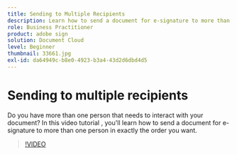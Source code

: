 ```yaml
---
title: Sending to Multiple Recipients
description: Learn how to send a document for e-signature to more than one person in exactly the order you want
role: Business Practitioner
product: adobe sign
solution: Document Cloud
level: Beginner
thumbnail: 33661.jpg
exl-id: da64949c-b8e0-4923-b3a4-43d2d6dbd4d5
---
```

# Sending to multiple recipients

Do you have more than one person that needs to interact with your document? In this video tutorial , you'll learn how to send a document for e-signature to more than one person in exactly the order you want.

>[!VIDEO](https://video.tv.adobe.com/v/33661?hidetitle=true)
